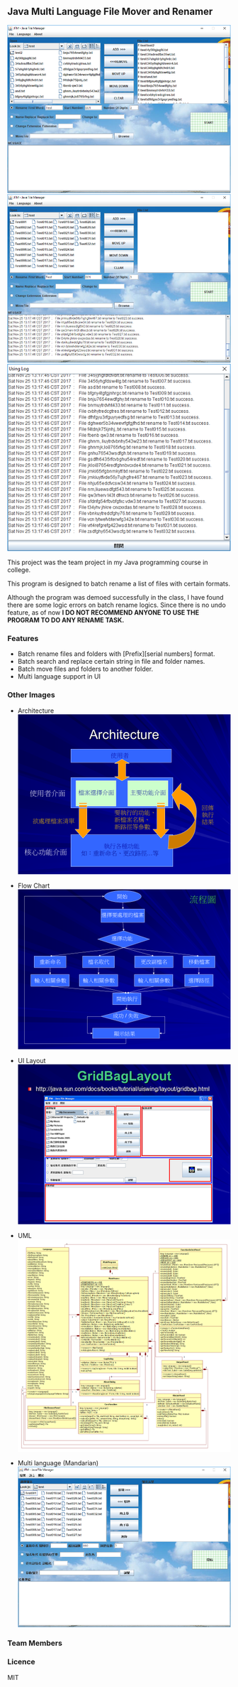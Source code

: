 ## Java Multi Language File Mover and Renamer
![Screenshot](images/screenshot1.png?raw=true)
![Screenshot](images/screenshot2.png?raw=true)
![Screenshot](images/screenshot3.png?raw=true)

This project was the team project in my Java programming course in college.

This program is designed to batch rename a list of files with certain formats.

Although the program was demoed successfully in the class, I have found there are some logic errors on batch rename logics. Since there is no undo feature, as of now **I DO NOT RECOMMEND ANYONE TO USE THE PROGRAM TO DO ANY RENAME TASK.**

### Features
- Batch rename files and folders with [Prefix][serial numbers] format.
- Batch search and replace certain string in file and folder names.
- Batch move files and folders to another folder.
- Multi language support in UI

### Other Images
- Architecture  
![Architecture](images/architecture.png?raw=true)

- Flow Chart  
![Flow chart](images/flowchart.png?raw=true)

- UI Layout  
![UI Layout](images/layout.png?raw=true)

- UML  
![UML](images/uml.png?raw=true)

- Multi language (Mandarian)  
![Screenshot](images/screenshot4.png?raw=true)


### Team Members


### Licence
MIT
